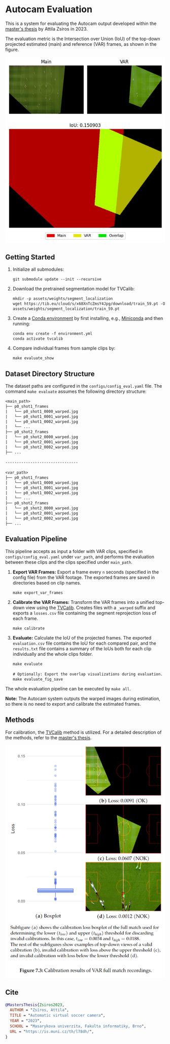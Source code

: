 # Autocam Evaluation

This is a system for evaluating the Autocam output developed within the [master's thesis](https://is.muni.cz/th/l78dh/?lang=en) by Attila Zsíros in 2023.

The evaluation metric is the Intersection over Union (IoU) of the top-down projected estimated (main) and reference (VAR) frames, as shown in the figure.

![IoU Visualization](assets/images/eval1.png)

## Getting Started

1. Initialize all submodules:
  
    ```shell
    git submodule update --init --recursive
    ```

2. Download the pretrained segmentation model for TVCalib:

    ```shell
    mkdir -p assets/weights/segment_localization
    wget https://tib.eu/cloud/s/x68XnTcZmsY4Jpg/download/train_59.pt -O assets/weights/segment_localization/train_59.pt
    ```

3. Create a [Conda environment](https://docs.conda.io/en/latest/) by first installing, e.g., [Miniconda](https://docs.conda.io/projects/miniconda/en/latest/miniconda-install.html) and then running:

    ```shell
    conda env create -f environment.yml
    conda activate tvcalib
    ```

4. Compare individual frames from sample clips by:

    ```shell
    make evaluate_show
    ```

## Dataset Directory Structure

The dataset paths are configured in the `configs/config_eval.yaml` file. The command `make evaluate` assumes the following directory structure:

```shell
<main_path>
├── p0_shot1_frames
|   └── p0_shot1_0000_warped.jpg
|   └── p0_shot1_0001_warped.jpg
|   └── p0_shot1_0002_warped.jpg
|   └── ...
├── p0_shot2_frames
|   └── p0_shot2_0000_warped.jpg
|   └── p0_shot2_0001_warped.jpg
|   └── p0_shot2_0002_warped.jpg
├── ...

--------------------------------

<var_path>
├── p0_shot1_frames
|   └── p0_shot1_0000_warped.jpg
|   └── p0_shot1_0001_warped.jpg
|   └── p0_shot1_0002_warped.jpg
|   └── ...
├── p0_shot2_frames
|   └── p0_shot2_0000_warped.jpg
|   └── p0_shot2_0001_warped.jpg
|   └── p0_shot2_0002_warped.jpg
├── ...
```

## Evaluation Pipeline

This pipeline accepts as input a folder with VAR clips, specified in `configs/config_eval.yaml` under `var_path`, and performs the evaluation between these clips and the clips specified under `main_path`.


1. **Export VAR Frames:** Export a frame every `n` seconds (specified in the config file) from the VAR footage. The exported frames are saved in directories based on clip names. 

    ```shell
    make export_var_frames
    ```

2. **Calibrate the VAR Frames:** Transform the VAR frames into a unified top-down view using the [TVCalib](https://github.com/mm4spa/tvcalib). Creates files with a `_warped` suffix and exports a `losses.csv` file containing the segment reprojection loss of each frame.

    ```shell
    make calibrate
    ```

3. **Evaluate:** Calculate the IoU of the projected frames. The exported `evaluation.csv` file contains the IoU for each compared pair, and the `results.txt` file contains a summary of the IoUs both for each clip individually and the whole clips folder.

    ```shell
    make evaluate

    # Optionally: Export the overlap visualizations during evaluation.
    make evaluate_fig_save
    ```

The whole evaluation pipeline can be executed by `make all`.

**Note:** The Autocam system outputs the warped images during estimation, so there is no need to export and calibrate the estimated frames.


## Methods

For calibration, the [TVCalib](https://github.com/mm4spa/tvcalib) method is utilized. For a detailed description of the methods, refer to the [master's thesis](https://is.muni.cz/th/l78dh/?lang=en).

![Calibration results of VAR full match recordings](assets/images/calibration.png)

## Cite

```bibtex
@MastersThesis{Zsiros2023,
  AUTHOR = "Zsíros, Attila",
  TITLE = "Automatic virtual soccer camera",
  YEAR = "2023",
  SCHOOL = "Masarykova univerzita, Fakulta informatiky, Brno",
  URL = "https://is.muni.cz/th/l78dh/",
}
```

